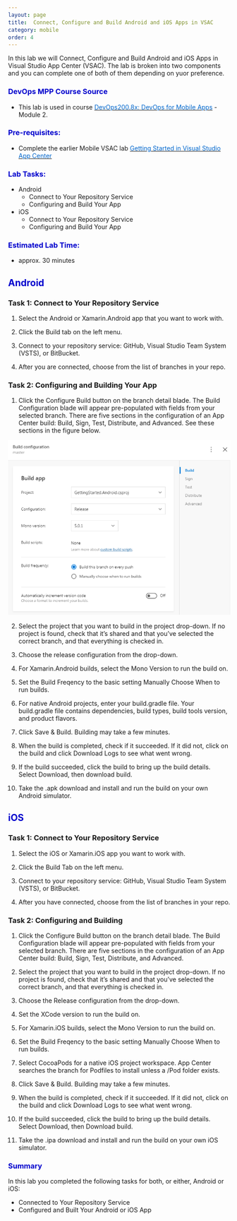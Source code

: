 ```yaml
---
layout: page
title:  Connect, Configure and Build Android and iOS Apps in VSAC 
category: mobile
order: 4
---
```



In this lab we will Connect, Configure and Build Android and iOS Apps in Visual Studio App Center (VSAC). The lab is broken into two components and you can complete one of both of them depending on yuor preference.


<h3><span style="color: #0000CD;">DevOps MPP Course Source </span></h3>

- This lab is used in course <a href="https://www.edx.org/course/devops-mobile-apps-microsoft-devops200-8x" target="_blank"><span style="color: #0066cc;" color="#0066cc">DevOps200.8x: DevOps for Mobile Apps</span></a> - Module 2.



<h3><span style="color: #0000CD;"> Pre-requisites:</span></h3>

- Complete the earlier Mobile VSAC lab <a href="http://microsoft.github.io/PartsUnlimited/mobile/200.8x-Mobile-GettingStartedinVSAC.html" target="_blank"><span style="color: #0066cc;" color="#0066cc">Getting Started in Visual Studio App Center</span></a>



<h3><span style="color: #0000CD;"> Lab Tasks:</span></h3> 

- Android
    - Connect to Your Repository Service
    - Configuring and Build Your App
- iOS
    - Connect to Your Repository Service
    - Configuring and Build Your App


<h3><span style="color: #0000CD;">Estimated Lab Time:</span></h3>

- approx. 30 minutes  


## <span style="color: #0000CD;"> Android </span>

### Task 1: Connect to Your Repository Service

1. Select the Android or Xamarin.Android app that you want to work with.

2. Click the Build tab on the left menu. 

3. Connect to your repository service: GitHub, Visual Studio Team System (VSTS), or BitBucket.

4. After you are connected, choose from the list of branches in your repo. 


### Task 2: Configuring and Building Your App

1. Click the Configure Build button on the branch detail blade. The Build Configuration blade will appear pre-populated with fields from your selected branch. There are five sections in the configuration of an App Center build: Build, Sign, Test, Distribute, and Advanced. See these sections in the figure below.

![In the Build configuration blade, on the right, Build is selected.](../assets/mobileconnectconfigbuild-jan2018/Configure_a_Build.png)

2. Select the project that you want to build in the project drop-down.  If no project is found, check that it’s shared and that you’ve selected the correct branch, and that everything is checked in. 

3. Choose the release configuration from the drop-down. 

4. For Xamarin.Android builds, select the Mono Version to run the build on.

5. Set the Build Freqency to the basic setting Manually Choose When to run builds.

6. For native Android projects, enter your build.gradle file. Your build.gradle file contains dependencies, build types, build tools version, and product flavors.

7. Click Save & Build. Building may take a few minutes.

8. When the build is completed, check if it succeeded.  If it did not, click on the build and click Download Logs to see what went wrong. 

9. If the build succeeded, click the build to bring up the build details. Select Download, then download build.

10. Take the .apk download and install and run the build on your own Android simulator.





## <span style="color: #0000CD;"> iOS </span>

### Task 1: Connect to Your Repository Service

1. Select the iOS or Xamarin.iOS app you want to work with.

2. Click the Build Tab on the left menu. 

3. Connect to your repository service: GitHub, Visual Studio Team System (VSTS), or BitBucket.

4. After you have connected, choose from the list of branches in your repo. 


### Task 2: Configuring and Building 

1. Click the Configure Build button on the branch detail blade. The Build Configuration blade will appear pre-populated with fields from your selected branch. There are five sections in the configuration of an App Center build: Build, Sign, Test, Distribute, and Advanced.


2. Select the project that you want to build in the project drop-down.  If no project is found, check that it’s shared and that you’ve selected the correct branch, and that everything is checked in. 

3. Choose the Release configuration from the drop-down. 

4. Set the XCode version to run the build on.

4. For Xamarin.iOS builds, select the Mono Version to run the build on.

5. Set the Build Freqency to the basic setting Manually Choose When to run builds.

6. Select CocoaPods for a native iOS project workspace. App Center searches the branch for Podfiles to install unless a /Pod folder exists.

7. Click Save & Build. Building may take a few minutes.

8. When the build is completed, check if it succeeded.  If it did not, click on the build and click Download Logs to see what went wrong. 

9. If the build succeeded, click the build to bring up the build details. Select Download, then Download build.

10. Take the .ipa download and install and run the build on your own iOS simulator.


<h3><span style="color: #0000CD;"> Summary</span></h3>

In this lab you completed the following tasks for both, or either, Android or iOS:

- Connected to Your Repository Service
- Configured and Built Your Android or iOS App